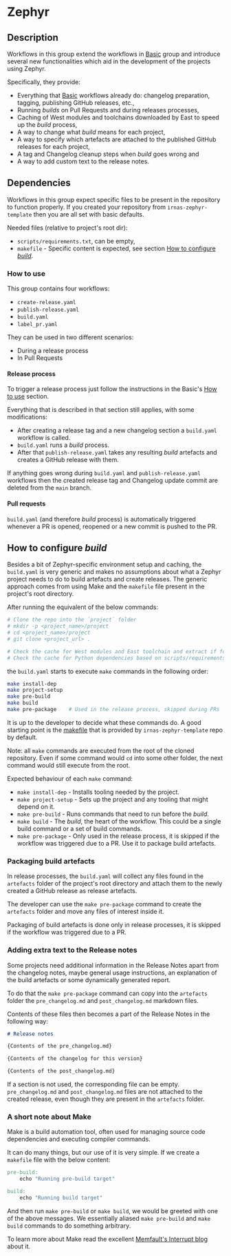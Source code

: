 # Zephyr

## Description

Workflows in this group extend the workflows in [Basic](../basic/README.md)
group and introduce several new functionalities which aid in the development of
the projects using Zephyr.

Specifically, they provide:

- Everything that [Basic](../basic/README.md) workflows already do: changelog
  preparation, tagging, publishing GitHub releases, etc.,
- Running _builds_ on Pull Requests and during releases processes,
- Caching of West modules and toolchains downloaded by East to speed up the
  _build_ process,
- A way to change what _build_ means for each project,
- A way to specify which artefacts are attached to the published GitHub releases
  for each project,
- A tag and Changelog cleanup steps when _build_ goes wrong and
- A way to add custom text to the release notes.

## Dependencies

Workflows in this group expect specific files to be present in the repository to
function properly. If you created your repository from `irnas-zephyr-template`
then you are all set with basic defaults.

Needed files (relative to project's root dir):

- `scripts/requirements.txt`, can be empty,
- `makefile` - Specific content is expected, see section
  [How to configure _build_](#how-to-configure-build).

### How to use

This group contains four workflows:

- `create-release.yaml`
- `publish-release.yaml`
- `build.yaml`
- `label_pr.yaml`

They can be used in two different scenarios:

- During a release process
- In Pull Requests

#### Release process

To trigger a release process just follow the instructions in the Basic's
[How to use](../basic/README.md#how-to-use) section.

Everything that is described in that section still applies, with some
modifications:

- After creating a release tag and a new changelog section a `build.yaml`
  workflow is called.
- `build.yaml` runs a _build_ process.
- After that `publish-release.yaml` takes any resulting _build_ artefacts and
  creates a GitHub release with them.

If anything goes wrong during `build.yaml` and `publish-release.yaml` workflows
then the created release tag and Changelog update commit are deleted from the
`main` branch.

#### Pull requests

`build.yaml` (and therefore _build_ process) is automatically triggered whenever
a PR is opened, reopened or a new commit is pushed to the PR.

## How to configure _build_

Besides a bit of Zephyr-specific environment setup and caching, the `build.yaml`
is very generic and makes no assumptions about what a Zephyr project needs to do
to build artefacts and create releases. The generic approach comes from using
Make and the `makefile` file present in the project's root directory.

After running the equivalent of the below commands:

```bash
# Clone the repo into the `project` folder
# mkdir -p <project_name>/project
# cd <project_name>/project
# git clone <project_url> .

# Check the cache for West modules and East toolchain and extract if found
# Check the cache for Python dependencies based on scripts/requirements.txt
```

the `build.yaml` starts to execute `make` commands in the following order:

```bash
make install-dep
make project-setup
make pre-build
make build
make pre-package    # Used in the release process, skipped during PRs
```

It is up to the developer to decide what these commands do. A good starting
point is the
[makefile](https://github.com/IRNAS/irnas-zephyr-template/blob/main/makefile)
that is provided by `irnas-zephyr-template` repo by default.

Note: all `make` commands are executed from the root of the cloned repository.
Even if some command would `cd` into some other folder, the next command would
still execute from the root.

Expected behaviour of each `make` command:

- `make install-dep` - Installs tooling needed by the project.
- `make project-setup` - Sets up the project and any tooling that might depend
  on it.
- `make pre-build` - Runs commands that need to run before the _build_.
- `make build` - The _build_, the heart of the workflow. This could be a single
  build command or a set of build commands.
- `make pre-package` - Only used in the release process, it is skipped if the
  workflow was triggered due to a PR. Use it to package build artefacts.

### Packaging build artefacts

In release processes, the `build.yaml` will collect any files found in the
`artefacts` folder of the project's root directory and attach them to the newly
created a GitHub release as release artefacts.

The developer can use the `make pre-package` command to create the `artefacts`
folder and move any files of interest inside it.

Packaging of build artefacts is done only in release processes, it is skipped if
the workflow was triggered due to a PR.

### Adding extra text to the Release notes

Some projects need additional information in the Release Notes apart from the
changelog notes, maybe general usage instructions, an explanation of the build
artefacts or some dynamically generated report.

To do that the `make pre-package` command can copy into the `artefacts` folder
the `pre_changelog.md` and `post_changelog.md` markdown files.

Contents of these files then becomes a part of the Release Notes in the
following way:

```markdown
# Release notes

{Contents of the pre_changelog.md}

{Contents of the changelog for this version}

{Contents of the post_changelog.md}
```

If a section is not used, the corresponding file can be empty.
`pre_changelog.md` and `post_changelog.md` files are not attached to the created
release, even though they are present in the `artefacts` folder.

### A short note about Make

Make is a build automation tool, often used for managing source code
dependencies and executing compiler commands.

It can do many things, but our use of it is very simple. If we create a
`makefile` file with the below content:

```makefile
pre-build:
    echo "Running pre-build target"

build:
    echo "Running build target"
```

And then run `make pre-build` or `make build`, we would be greeted with one of
the above messages. We essentially aliased `make pre-build` and `make build`
commands to do something arbitrary.

To learn more about Make read the excellent
[Memfault's Interrupt blog](https://interrupt.memfault.com/blog/gnu-make-guidelines)
about it.
